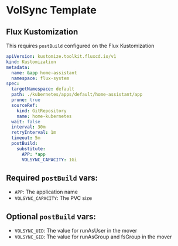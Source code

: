 # VolSync Template

## Flux Kustomization

This requires `postBuild` configured on the Flux Kustomization

```yaml
apiVersion: kustomize.toolkit.fluxcd.io/v1
kind: Kustomization
metadata:
  name: &app home-assistant
  namespace: flux-system
spec:
  targetNamespace: default
  path: ./kubernetes/apps/default/home-assistant/app
  prune: true
  sourceRef:
    kind: GitRepository
    name: home-kubernetes
  wait: false
  interval: 30m
  retryInterval: 1m
  timeout: 5m
  postBuild:
    substitute:
      APP: *app
      VOLSYNC_CAPACITY: 1Gi
```

## Required `postBuild` vars:

- `APP`: The application name
- `VOLSYNC_CAPACITY`: The PVC size

## Optional `postBuild` vars:

- `VOLSYNC_UID`: The value for runAsUser in the mover
- `VOLSYNC_GID`: The value for runAsGroup and fsGroup in the mover